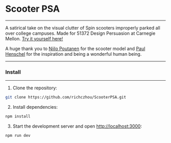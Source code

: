 # Scooter PSA

---

A satirical take on the visual clutter of Spin scooters improperly parked all over college campuses. Made for 51372 Design Persuasion at Carnegie Mellon. [Try it yourself here!](https://scooter-psa.vercel.app/)

A huge thank you to [Niilo Poutanen](https://sketchfab.com/3d-models/tier-scooter-9479a6d3f1474971afde26b33fe96c55) for the scooter model and [Paul Henschel](https://codesandbox.io/s/object-clump-ssbdsw) for the inspiration and being a wonderful human being. 

---

### Install

---

1. Clone the repository:

```bash
git clone https://github.com/richczhou/ScooterPSA.git
```

2. Install dependencies:

```bash
npm install
```

3. Start the development server and open [http://localhost:3000](http://localhost:3000):

```bash
npm run dev
```
